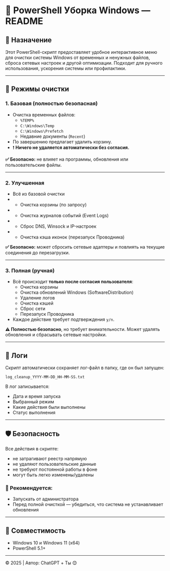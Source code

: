 # 🧹 PowerShell Уборка Windows — README

## 📌 Назначение
Этот PowerShell-скрипт предоставляет удобное интерактивное меню для очистки системы Windows от временных и ненужных файлов, сброса сетевых настроек и другой оптимизации. Подходит для ручного использования, ускорения системы или профилактики.

---

## 🔧 Режимы очистки

### 1. Базовая (полностью безопасная)
- Очистка временных файлов:
  - `%TEMP%`
  - `C:\Windows\Temp`
  - `C:\Windows\Prefetch`
  - Недавние документы (`Recent`)
- По завершению предлагает удалить корзину.
- ❗ **Ничего не удаляется автоматически без согласия.**

**✅ Безопасно:** не влияет на программы, обновления или пользовательские файлы.

---

### 2. Улучшенная
- Всё из базовой очистки
- + Очистка корзины (по запросу)
- + Очистка журналов событий (Event Logs)
- + Сброс DNS, Winsock и IP-настроек
- + Очистка кэша иконок (перезапуск Проводника)

**✅ Безопасно:** может сбросить сетевые адаптеры и повлиять на текущие соединения до перезагрузки.

---

### 3. Полная (ручная)
- Всё происходит **только после согласия пользователя**:
  - Очистка корзины
  - Очистка обновлений Windows (SoftwareDistribution)
  - Удаление логов
  - Очистка кэшей
  - Сброс сети
  - Перезапуск Проводника
- Каждое действие требует подтверждения `y/n`.

**⚠️ Полностью безопасно**, но требует внимательности. Может удалять обновления и сбрасывать сетевые настройки.

---

## 📂 Логи

Скрипт автоматически сохраняет лог-файл в папку, где он был запущен:

```
log_cleanup_YYYY-MM-DD_HH-MM-SS.txt
```

В лог записывается:
- Дата и время запуска
- Выбранный режим
- Какие действия были выполнены
- Статус выполнения

---

## 🛡️ Безопасность

Все действия в скрипте:
- не затрагивают реестр напрямую
- не удаляют пользовательские данные
- не требуют постоянной работы в фоне
- могут быть легко изменены/удалены

### 🔐 Рекомендуется:
- Запускать от администратора
- Перед полной очисткой — убедиться, что система не устанавливает обновления

---

## 📎 Совместимость

- Windows 10 и Windows 11 (x64)
- PowerShell 5.1+

---

© 2025 | Автор: ChatGPT + Ты 😊
